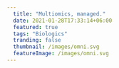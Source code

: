 ```yaml
---
  title: "Multiomics, managed."
  date: 2021-01-28T17:33:14+06:00
  featured: true
  tags: "Biologics"
  tranding: false
  thumbnail: /images/omni.svg
  featureImage: /images/omni.svg
---
```


